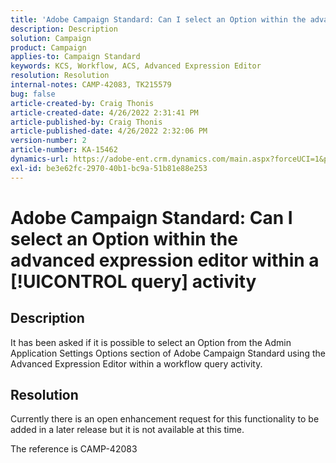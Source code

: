 ```yaml
---
title: 'Adobe Campaign Standard: Can I select an Option within the advanced expression editor within a [!UICONTROL query] activity'
description: Description
solution: Campaign
product: Campaign
applies-to: Campaign Standard
keywords: KCS, Workflow, ACS, Advanced Expression Editor
resolution: Resolution
internal-notes: CAMP-42083, TK215579
bug: false
article-created-by: Craig Thonis
article-created-date: 4/26/2022 2:31:41 PM
article-published-by: Craig Thonis
article-published-date: 4/26/2022 2:32:06 PM
version-number: 2
article-number: KA-15462
dynamics-url: https://adobe-ent.crm.dynamics.com/main.aspx?forceUCI=1&pagetype=entityrecord&etn=knowledgearticle&id=c2f43f96-6dc5-ec11-a7b6-0022480a138b
exl-id: be3e62fc-2970-40b1-bc9a-51b81e88e253
---
```

# Adobe Campaign Standard: Can I select an Option within the advanced expression editor within a [!UICONTROL query] activity

## Description


It has been asked if it is possible to select an Option from the Admin  Application Settings  Options section of Adobe Campaign Standard using the Advanced Expression Editor within a workflow query activity.


## Resolution


Currently there is an open enhancement request for this functionality to be added in a later release but it is not available at this time.

The reference is CAMP-42083
